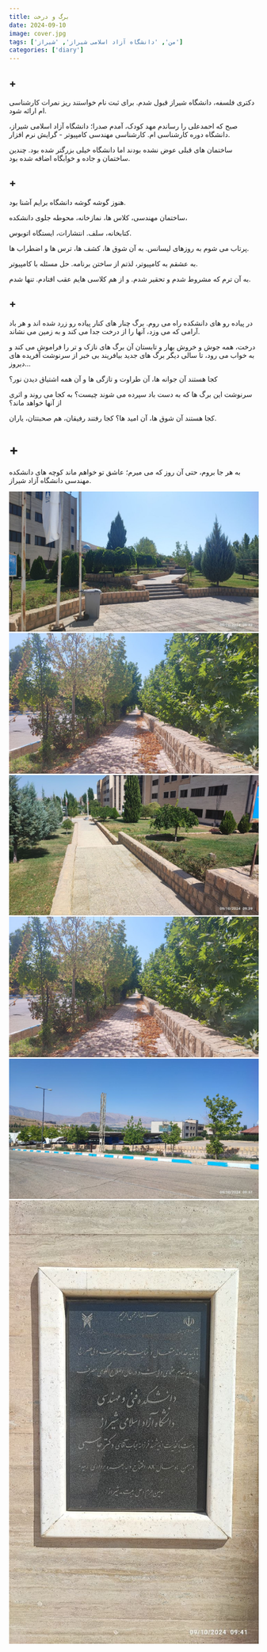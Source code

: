 ```yaml
---
title: برگ و درخت
date: 2024-09-10
image: cover.jpg
tags: ['من', 'دانشگاه آزاد اسلامی شیراز', 'شیراز']
categories: ['diary']
---
```


## +

دکتری فلسفه، دانشگاه شیراز قبول شدم. برای ثبت نام خواستند ریز نمرات کارشناسی ام ارائه شود.

صبح که احمدعلی را رساندم مهد کودک، آمدم صدرا؛ دانشگاه آزاد اسلامی شیراز، دانشگاه دوره کارشناسی ام. کارشناسی مهندسی کامپیوتر - گرایش نرم افزار.

ساختمان های قبلی عوض نشده بودند اما دانشگاه خیلی بزرگتر شده بود. چندین ساختمان و جاده و خوابگاه اضافه شده بود.

## +

هنوز گوشه گوشه دانشگاه برایم آشنا بود.

ساختمان مهندسی، کلاس ها، نمازخانه، محوطه جلوی دانشکده،

کتابخانه، سلف. انتشارات، ایستگاه اتوبوس.

پرتاب می شوم به روزهای لیسانس. به آن شوق ها، کشف ها، ترس ها و اضطراب ها.

به عشقم به کامپیوتر، لذتم از ساختن برنامه. حل مسئله با کامپیوتر.

به آن ترم که مشروط شدم و تحقیر شدم. و از هم کلاسی هایم عقب افتادم. تنها شدم.


## +

در پیاده رو های دانشکده راه می روم. برگ چنار های کنار پیاده رو زرد شده اند و هر باد آرامی که می وزد، آنها را از درخت جدا می کند و به زمین می نشاند.

درخت، همه جوش و خروش بهار و تابستان آن برگ های نازک و تر را فراموش می کند و به خواب می رود، تا سالی دیگر برگ های جدید بیافریند بی خبر از سرنوشت آفریده های دیروز...

کجا هستند آن جوانه ها، آن طراوت و تازگی ها و آن همه اشتیاق دیدن نور؟

سرنوشت این برگ ها که به دست باد سپرده می شوند چیست؟ به کجا می روند و اثری از آنها خواهد ماند؟

کجا هستند آن شوق ها، آن امید ها؟ کجا رفتند رفیقان، هم صحبتتان، یاران.

# +

به هر جا بروم، حتی آن روز که می میرم؛ عاشق تو خواهم ماند کوچه های دانشکده مهندسی دانشگاه آزاد شیراز.


![](photo_2024-09-10_10-37-39.jpg) ![](photo_2024-09-10_10-37-51.jpg) ![](photo_2024-09-10_10-37-54.jpg) ![](photo_2024-09-10_10-37-51.jpg) ![](photo_2024-09-10_10-37-57.jpg)![](cover.jpg)